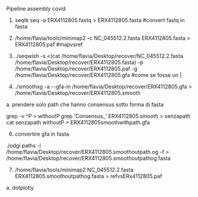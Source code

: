 Pipeline assembly covid

1. seqtk seq -a ERX4112805.fastq > ERX4112805.fasta #convert fastq in fasta

2. /home/flavia/tools/minimap2 -c NC_045512.2.fasta ERX4112805.fasta > ERX4112805.paf
#mapvsref

3. ./seqwish -s <(cat /home/flavia/Desktop/recover/NC_045512.2.fasta /home/flavia/Desktop/recover/ERX4112805.fasta) -p /home/flavia/Desktop/recover/ERX4112805.paf -g /home/flavia/Desktop/recover/ERX4112805.gfa  #come se fosse un |

4. ./smoothxg -a --gfa-in /home/flavia/Desktop/recover/ERX4112805.gfa > /home/flavia/Desktop/recover/ERX4112805.smooth

a. prendere solo path che hanno consensus sotto forma di fasta

grep -v ^P > withoutP
grep 'Consensus_' ERX4112805.smooth > senzapath
cat senzapath withoutP > ERX4112805smoothwithpath.gfa

6. convertire gfa in fasta

./odgi paths -i /home/flavia/Desktop/recover/ERX4112805.smoothoutpath.og -f > /home/flavia/Desktop/recover/ERX4112805.smoothoutpathog.fasta


7. /home/flavia/tools/minimap2 NC_045512.2.fasta ERX4112805.smoothoutpathog.fasta > refvsERx4112805.paf

a. dotplotly

